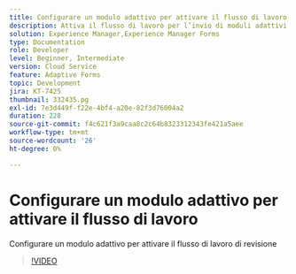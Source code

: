 ```yaml
---
title: Configurare un modulo adattivo per attivare il flusso di lavoro
description: Attiva il flusso di lavoro per l’invio di moduli adattivi.
solution: Experience Manager,Experience Manager Forms
type: Documentation
role: Developer
level: Beginner, Intermediate
version: Cloud Service
feature: Adaptive Forms
topic: Development
jira: KT-7425
thumbnail: 332435.pg
exl-id: 7e3d449f-f22e-4bf4-a20e-82f3d76004a2
duration: 228
source-git-commit: f4c621f3a9caa8c2c64b8323312343fe421a5aee
workflow-type: tm+mt
source-wordcount: '26'
ht-degree: 0%

---
```


# Configurare un modulo adattivo per attivare il flusso di lavoro

Configurare un modulo adattivo per attivare il flusso di lavoro di revisione

>[!VIDEO](https://video.tv.adobe.com/v/332435?quality=12&learn=on)
